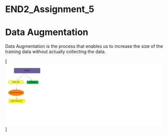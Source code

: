 # END2_Assignment_5

# Data Augmentation
Data Augmentation is the process that enables us to increase the size of the training data without actually collecting the data.

[![Build Status](https://github.com/Aditya701/END2_Assignment_5/blob/main/Images/augmentation.png?raw=true)]
